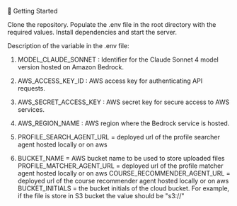 🚀 Getting Started

Clone the repository.
Populate the .env file in the root directory with the required values.
Install dependencies and start the server.

Description of the variable in the .env file:

1. MODEL_CLAUDE_SONNET : Identifier for the Claude Sonnet 4 model version hosted on Amazon Bedrock.

2. AWS_ACCESS_KEY_ID : AWS access key for authenticating API requests.

3. AWS_SECRET_ACCESS_KEY : AWS secret key for secure access to AWS services.

4. AWS_REGION_NAME : AWS region where the Bedrock service is hosted.

5. PROFILE_SEARCH_AGENT_URL = deployed url of the profile searcher agent hosted locally or on aws

6. BUCKET_NAME = AWS bucket name to be used to store uploaded files
PROFILE_MATCHER_AGENT_URL = deployed url of the profile matcher agent hosted locally or on aws
COURSE_RECOMMENDER_AGENT_URL = deployed url of the course recommender agent hosted locally or on aws
BUCKET_INITIALS = the bucket initials of the cloud bucket. For example, if the file is store in S3 bucket the value should be "s3://"